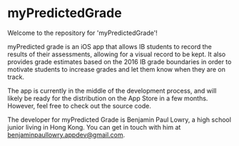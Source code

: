 # myPredictedGrade

Welcome to the repository for 'myPredictedGrade'!

myPredicted grade is an iOS app that allows IB students to record the results of their assessments, allowing for a visual record to be kept. It also provides grade estimates based on the 2016 IB grade boundaries in order to motivate students to increase grades and let them know when they are on track. 

The app is currently in the middle of the development process, and will likely be ready for the distribution on the App Store in a few months. However, feel free to check out the source code.

The developer for myPredicted Grade is Benjamin Paul Lowry, a high school junior living in Hong Kong. You can get in touch with him at benjaminpaullowry.appdev@gmail.com.

